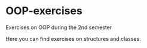 # OOP-exercises
Exercises on OOP during the 2nd semester 

Here you can find exercises on structures and classes.
